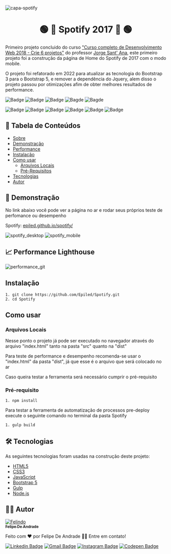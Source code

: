 ![capa-spotify](https://user-images.githubusercontent.com/55258483/178308366-ea3f7e9b-d834-4a28-a943-13bf69626121.png)

<h1 align="center" id="sobre">🟢 🎵 Spotify 2017 🎵 🟢</h1>

<p>Primeiro projeto concluido do curso 
  <a href="https://www.udemy.com/course/curso-completo-do-desenvolvedor-web/">"Curso completo de Desenvolvimento Web 2018 - Crie 6 projetos"</a>
  do professor <a href="https://www.linkedin.com/in/jorgesantanabr/">Jorge Sant' Ana</a>,
  este primeiro projeto foi a construção da página de Home do Spotify de 2017 com o modo mobile.
</p>

<p>O projeto foi refatorado em 2022 para atualizar as tecnologia do Bootstrap 3 para o Bootstrap 5, e remover a dependência do Jquery,
alem disso o projeto passou por otimizações afim de obter melhores resultados de performance.
</p>

![Badge](https://img.shields.io/github/last-commit/Epiled/barril-de-cerveja?style=for-the-badge)
![Badge](https://img.shields.io/github/languages/code-size/Epiled/barril-de-cerveja?style=for-the-badge)
![Badge](https://img.shields.io/github/languages/count/Epiled/barril-de-cerveja?style=for-the-badge)
![Bagde](https://img.shields.io/badge/repo%20status-Beta-cyan?style=for-the-badge)
![Bagde](https://img.shields.io/github/v/release/epiled/Spotify?style=for-the-badge)

![Badge](https://img.shields.io/badge/-HTML5-E34F26?style=for-the-badge&logo=html5&logoColor=white)
![Badge](https://img.shields.io/badge/-CSS3-1572B6?style=for-the-badge&logo=css3&logoColor=white)
![Badge](https://img.shields.io/badge/-JS-F7DF1E?style=for-the-badge&logo=javascript&logoColor=black)
![Badge](https://img.shields.io/badge/-Bootstrap5-7952B3?style=for-the-badge&logo=bootstrap&logoColor=white)
![Badge](https://img.shields.io/badge/-Gulp-CF4647?style=for-the-badge&logo=gulp&logoColor=white)
![Badge](https://img.shields.io/badge/-Node.js-339933?style=for-the-badge&logo=node.js&logoColor=white)

<h2> 📑 Tabela de Conteúdos </h2>

<!--ts-->
   * [Sobre](#sobre)
   * [Demonstração](#demonstracao)
   * [Performance](#performance)
   * [Instalação](#instalacao)
   * [Como usar](#como-usar)
      * [Arquivos Locais](#arquivos_locais)
      * [Pré-Requisitos](#pre-requisitos)
   * [Tecnologias](#tecnologias)
   * [Autor](#autor)
<!--te-->

<h2 id="demonstracao"> 👀 Demonstração </h2>

<p>No link abaixo você pode ver a página no ar e rodar seus próprios teste de perfomance ou desempenho</p>
<p>Spotify: <a href="epiled.github.io/spotify/">epiled.github.io/spotify/</a></p>

![spotify_desktop](https://user-images.githubusercontent.com/55258483/178335246-2bbf5a76-9d7a-4594-a7ed-49df254586a9.gif)
![spotify_mobile](https://user-images.githubusercontent.com/55258483/178335669-263d3077-5bcd-40dd-9753-bb059217c750.gif)

<h2 id="performance"> 📈 Performance Lighthouse </h2>

![performance_git](https://user-images.githubusercontent.com/55258483/178336165-ac494962-72e9-450e-8be3-761e590fd058.png)

<h2 id="instalacao"> Instalação </h2>

```
1. git clone https://github.com/Epiled/Spotify.git
2. cd Spotify
```

<h2 id="como-usar"> Como usar </h2>

<h3 id="arquivos_locais">Arquivos Locais</h3>
<p>Nesse ponto o projeto já pode ser executado no navegador através do arquivo "index.html" tanto na pasta "src" quanto na "dist"</p>

<p>Para teste de performance e desempenho recomenda-se usar o "index.html" da pasta "dist", já que esse é o arquivo que será colocado no ar</p>

<p>Caso queira testar a ferramenta será necessário cumprir o pré-requisito</p>

<h3 id="pre-requisitos">Pré-requisito</h3>

```
1. npm install
```

<p>Para testar a ferramenta de automatização de processos pre-deploy execute o seguinte comando no terminal da pasta Spotify</p>

```
1. gulp build
```

<h2 id="tecnologias"> 🛠 Tecnologias </h2>

As seguintes tecnologias foram usadas na construção deste projeto:

<ul>
  <li><a href="https://www.w3schools.com/html/default.asp" target="_blank">HTML5</a></li>
  <li><a href="https://www.w3schools.com/css/default.asp" target="_blank">CSS3</a></li>
  <li><a href="https://www.w3schools.com/js/default.asp" target="_blank">JavaScript</a></li>
  <li><a href="https://getbootstrap.com/" target="_blank">Bootstrap 5</a></li>
  <li><a href="https://gulpjs.com/" target="_blank">Gulp</a></li>
  <li><a href="https://nodejs.org/en/" target="_blank">Node.js</a></li>
</ul>

<h2 id="autor"> 👨‍💻 Autor </h2>

<a href="https://github.com/Epiled">

![Felindo](https://user-images.githubusercontent.com/55258483/178338085-2cea8bf2-6d0c-409a-9d0e-23359b7d303e.png)
 <br />
 <sub><b>Felipe De Andrade</b></sub></a>

Feito com ❤️ por Felipe De Andrade 👋🏽 Entre em contato!

[![Linkedin Badge](https://img.shields.io/badge/-Felipe-blue?style=flat-square&logo=Linkedin&logoColor=white&link=https://www.linkedin.com/in/fademendonca/)](https://www.linkedin.com/in/fademendonca/)
[![Gmail Badge](https://img.shields.io/badge/-felipe.deam98@gmail.com-c14438?style=flat-square&logo=Gmail&logoColor=white&link=mailto:felipe.deam98@gmail.com)](mailto:felipe.deam98@gmail.com)
[![Instagram Badge](https://img.shields.io/badge/-Instagram-e4405f?style=flat-square&logo=Instagram&logoColor=white&link=https://www.instagram.com/felipe.deam/)](https://www.instagram.com/felipe.deam/)
[![Codepen Badge](https://img.shields.io/badge/-Codepen-000000?style=flat-square&logo=Codepen&logoColor=white&link=https://codepen.io/epiled)](https://codepen.io/epiled)

